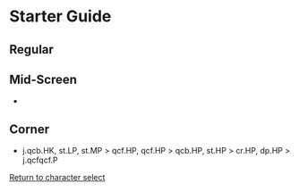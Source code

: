 # Starter Guide

## Regular

## Mid-Screen

- 

## Corner

- j.qcb.HK, st.LP, st.MP > qcf.HP, qcf.HP > qcb.HP, st.HP > cr.HP, dp.HP > j.qcfqcf.P



[Return to character select](./index.md)  